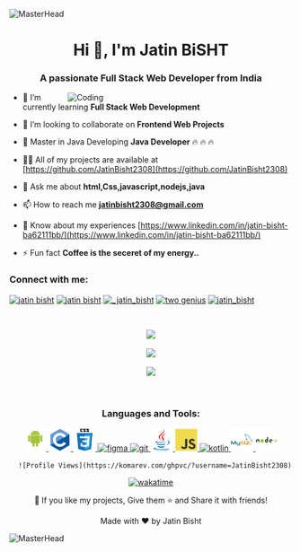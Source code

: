 ![MasterHead](https://chkskills.com/wp-content/uploads/2020/04/PNC-Animated-Banners.gif)

<h1 align="center">Hi 👋, I'm Jatin BiSHT</h1>
<h3 align="center">A passionate Full Stack Web Developer from India</h3>

<img align="right" alt="Coding" width="400" src="https://images.squarespace-cdn.com/content/v1/5769fc401b631bab1addb2ab/1541580975837-LGDSGDVK6EI6PD4KK4W5/python-2.gif?format=1000w">

- 🌱 I’m currently learning **Full Stack Web Development**

- 👯 I’m looking to collaborate on **Frontend Web Projects**

- 🥇 Master in Java Developing **Java Developer** 🔥 🔥 🔥

- 👨‍💻 All of my projects are available at [https://github.com/JatinBisht2308](https://github.com/JatinBisht2308)

- 💬 Ask me about **html,Css,javascript,nodejs,java**

- 📫 How to reach me **jatinbisht2308@gmail.com**

- 📄 Know about my experiences [https://www.linkedin.com/in/jatin-bisht-ba62111bb/](https://www.linkedin.com/in/jatin-bisht-ba62111bb/)

- ⚡ Fun fact **Coffee is the seceret of my energy..**

<h3 align="left">Connect with me:</h3>
<p align="left">
<a href="https://www.linkedin.com/in/jatin-bisht-ba62111bb/" target="blank"><img align="center" src="https://raw.githubusercontent.com/rahuldkjain/github-profile-readme-generator/master/src/images/icons/Social/linked-in-alt.svg" alt="jatin bisht" height="30" width="40" /></a>
<a href="https://fb.com/jatin bisht" target="blank"><img align="center" src="https://raw.githubusercontent.com/rahuldkjain/github-profile-readme-generator/master/src/images/icons/Social/facebook.svg" alt="jatin bisht" height="30" width="40" /></a>
<a href="https://instagram.com/_jatin_bisht" target="blank"><img align="center" src="https://raw.githubusercontent.com/rahuldkjain/github-profile-readme-generator/master/src/images/icons/Social/instagram.svg" alt="_jatin_bisht" height="30" width="40" /></a>
<a href="https://www.youtube.com/c/two genius" target="blank"><img align="center" src="https://raw.githubusercontent.com/rahuldkjain/github-profile-readme-generator/master/src/images/icons/Social/youtube.svg" alt="two genius" height="30" width="40" /></a>
<a href="https://www.leetcode.com/jatin_bisht" target="blank"><img align="center" src="https://raw.githubusercontent.com/rahuldkjain/github-profile-readme-generator/master/src/images/icons/Social/leet-code.svg" alt="jatin_bisht" height="30" width="40" /></a>
</p>


<br>
<p align="center">
      <img
        src="https://github-readme-stats.vercel.app/api?username=JatinBisht2308&show_icons=true&theme=radical&show_icons=true"
      />
    </p>
    <p align="center">
      <img
        src="https://github-readme-stats.vercel.app/api/top-langs/?username=JatinBisht2308&layout=compact&theme=radical"
      />
    </p>
    <p align="center">
      <img
        src="https://github-readme-streak-stats.herokuapp.com/?user=JatinBisht2308&currStreakNum=2FD3EB&fire=pink&sideLabels=F00&theme=radical&sideLabels=FDDFB6"
      />
    </p>
   <br/>
<h3 align="center">Languages and Tools:</h3>
<p align="center"> <a href="https://developer.android.com" target="_blank" rel="noreferrer"> <img src="https://raw.githubusercontent.com/devicons/devicon/master/icons/android/android-original-wordmark.svg" alt="android" width="40" height="40"/> </a> <a href="https://www.cprogramming.com/" target="_blank" rel="noreferrer"> <img src="https://raw.githubusercontent.com/devicons/devicon/master/icons/c/c-original.svg" alt="c" width="40" height="40"/> </a> <a href="https://www.w3schools.com/css/" target="_blank" rel="noreferrer"> <img src="https://raw.githubusercontent.com/devicons/devicon/master/icons/css3/css3-original-wordmark.svg" alt="css3" width="40" height="40"/> </a> <a href="https://www.figma.com/" target="_blank" rel="noreferrer"> <img src="https://www.vectorlogo.zone/logos/figma/figma-icon.svg" alt="figma" width="40" height="40"/> </a> <a href="https://git-scm.com/" target="_blank" rel="noreferrer"> <img src="https://www.vectorlogo.zone/logos/git-scm/git-scm-icon.svg" alt="git" width="40" height="40"/> </a> <a href="https://www.java.com" target="_blank" rel="noreferrer"> <img src="https://raw.githubusercontent.com/devicons/devicon/master/icons/java/java-original.svg" alt="java" width="40" height="40"/> </a> <a href="https://developer.mozilla.org/en-US/docs/Web/JavaScript" target="_blank" rel="noreferrer"> <img src="https://raw.githubusercontent.com/devicons/devicon/master/icons/javascript/javascript-original.svg" alt="javascript" width="40" height="40"/> </a> <a href="https://kotlinlang.org" target="_blank" rel="noreferrer"> <img src="https://www.vectorlogo.zone/logos/kotlinlang/kotlinlang-icon.svg" alt="kotlin" width="40" height="40"/> </a> <a href="https://www.mysql.com/" target="_blank" rel="noreferrer"> <img src="https://raw.githubusercontent.com/devicons/devicon/master/icons/mysql/mysql-original-wordmark.svg" alt="mysql" width="40" height="40"/> </a> <a href="https://nodejs.org" target="_blank" rel="noreferrer"> <img src="https://raw.githubusercontent.com/devicons/devicon/master/icons/nodejs/nodejs-original-wordmark.svg" alt="nodejs" width="40" height="40"/> </a> </p>

<div align="center">
     
      ![Profile Views](https://komarev.com/ghpvc/?username=JatinBisht2308)
[![wakatime](https://wakatime.com/badge/user/18c96644-e7f3-45bc-abf6-a67a5cc84ac9.svg)](https://wakatime.com/@18c96644-e7f3-45bc-abf6-a67a5cc84ac9)
      </div>
<p align="center">💙 If you like my projects, Give them ⭐ and Share it with friends!</p>
</p>
<p align="center">Made with ❤️ by Jatin Bisht</p>


![MasterHead](https://raw.githubusercontent.com/bornmay/bornmay/Update/svg/Bottom.svg)

<!-- ![MasterHead](https://cdn-images-1.medium.com/max/1600/0*-u0b7K0Q6zfBcQqT.gif) -->


<!-- ![MasterHead](https://media.giphy.com/media/26BRzDIHfU6ItGtRS/giphy.gif) -->

